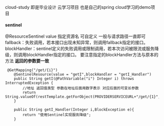cloud-study
即是毕业设计 云学习项目
也是自己的spring cloud学习的demo项目

#### sentinel
@ResourceSentinel 
value 指定资源名 可自定义 一般与请求路径一直即可
fallback：失败调用，若本接口出现未知异常，则调用fallback指定的接口。
blockHandler：sentinel定义的失败调用或限制调用，若本次访问被限流或服务降级，则调用blockHandler指定的接口。
要注意指定的blockHandler方法与原本的方法 **返回的参数要一致**
```
 @GetMapping("/get/{i}")
    @SentinelResource(value = "getI",blockHandler = "getI_Handler")
    public String getI(@PathVariable("i") Integer i) throws InterruptedException {
        //地址 返回值类型 参数在地址后面用数字表示 对应后面的可变长参数
        return String.valueOf(restTemplate.getForObject(PROVIDERSERVICEURL+"/get/{1}",Integer.class,i));
    }

    public String getI_Handler(Integer i,BlockException e){
        return "使用Sentinel实现服务降级";
    }
```

